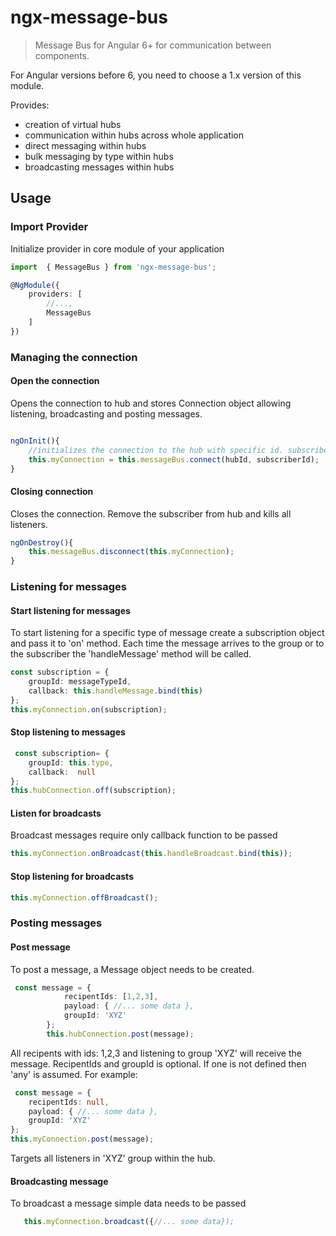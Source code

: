 # ngx-message-bus

> Message Bus for Angular 6+ for communication between components.

For Angular versions before 6, you need to choose a 1.x version of this module.

Provides:

- creation of virtual hubs
- communication within hubs across whole application
- direct messaging within hubs
- bulk messaging by type within hubs
- broadcasting messages within hubs

## Usage

### Import Provider
Initialize provider in core module of your application

```ts
import  { MessageBus } from 'ngx-message-bus';

@NgModule({
    providers: [
        //...,
        MessageBus
    ]
})
```

### Managing the connection

#### Open the connection

Opens the connection to hub and stores Connection object allowing listening, broadcasting and posting messages.

```ts

ngOnInit(){
    //initializes the connection to the hub with specific id. subscriberId is the unique id of entity making the connection
    this.myConnection = this.messageBus.connect(hubId, subscriberId);
}

```

#### Closing connection

Closes the connection. Remove the subscriber from hub and kills all listeners.

```ts
ngOnDestroy(){
    this.messageBus.disconnect(this.myConnection);
}

```

### Listening for messages

#### Start listening for messages

To start listening for a specific type of message create a subscription object and pass it to 'on' method. Each time the message arrives to the group or to the subscriber the 'handleMessage' method will be called.

```ts
const subscription = {
    groupId: messageTypeId,
    callback: this.handleMessage.bind(this)
};
this.myConnection.on(subscription);

```

#### Stop listening to messages

```ts
 const subscription= {
    groupId: this.type,
    callback:  null
};
this.hubConnection.off(subscription);
```

#### Listen for broadcasts

Broadcast messages require only callback function to be passed

```ts
this.myConnection.onBroadcast(this.handleBroadcast.bind(this));
```

#### Stop listening for broadcasts

```ts
this.myConnection.offBroadcast();
```

### Posting messages

#### Post message

To post a message, a Message object needs to be created.

```ts
 const message = {
            recipentIds: [1,2,3],
            payload: { //... some data },
            groupId: 'XYZ'
        };
        this.hubConnection.post(message);
```

All recipents with ids: 1,2,3 and listening to group 'XYZ' will receive the message. RecipentIds and groupId is optional. If one is not defined then 'any' is assumed. For example:

```ts
 const message = {
    recipentIds: null,
    payload: { //... some data },
    groupId: 'XYZ'
};
this.myConnection.post(message);
```

Targets all listeners in 'XYZ' group within the hub.

#### Broadcasting message

To broadcast a message simple data needs to be passed

```ts
   this.myConnection.broadcast({//... some data});
```
